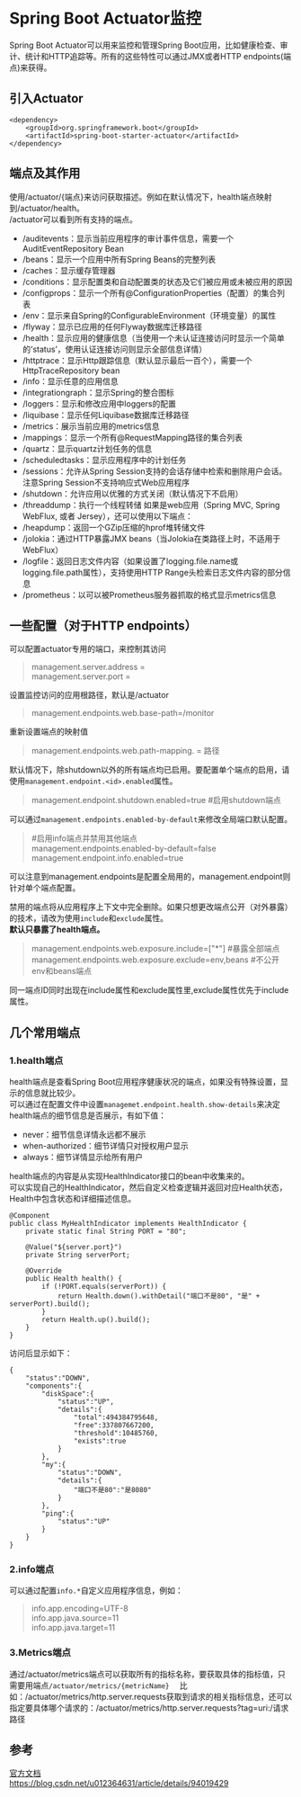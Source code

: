 # Spring Boot Actuator监控

Spring Boot Actuator可以用来监控和管理Spring Boot应用，比如健康检查、审计、统计和HTTP追踪等。所有的这些特性可以通过JMX或者HTTP endpoints(端点)来获得。  

## 引入Actuator

    <dependency>
        <groupId>org.springframework.boot</groupId>
        <artifactId>spring-boot-starter-actuator</artifactId>
    </dependency>

## 端点及其作用
使用/actuator/{端点}来访问获取描述。例如在默认情况下，health端点映射到/actuator/health。  
/actuator可以看到所有支持的端点。
* /auditevents：显示当前应用程序的审计事件信息，需要一个AuditEventRepository Bean
* /beans：显示一个应用中所有Spring Beans的完整列表
* /caches：显示缓存管理器
* /conditions：显示配置类和自动配置类的状态及它们被应用或未被应用的原因
* /configprops：显示一个所有@ConfigurationProperties（配置）的集合列表
* /env：显示来自Spring的ConfigurableEnvironment（环境变量）的属性
* /flyway：显示已应用的任何Flyway数据库迁移路径
* /health：显示应用的健康信息（当使用一个未认证连接访问时显示一个简单的’status’，使用认证连接访问则显示全部信息详情）
* /httptrace：显示Http跟踪信息（默认显示最后一百个），需要一个HttpTraceRepository bean
* /info：显示任意的应用信息
* /integrationgraph：显示Spring的整合图标
* /loggers：显示和修改应用中loggers的配置
* /liquibase：显示任何Liquibase数据库迁移路径
* /metrics：展示当前应用的metrics信息
* /mappings：显示一个所有@RequestMapping路径的集合列表
* /quartz：显示quartz计划任务的信息
* /scheduledtasks：显示应用程序中的计划任务
* /sessions：允许从Spring Session支持的会话存储中检索和删除用户会话。注意Spring Session不支持响应式Web应用程序
* /shutdown：允许应用以优雅的方式关闭（默认情况下不启用）
* /threaddump：执行一个线程转储
  如果是web应用（Spring MVC, Spring WebFlux, 或者 Jersey），还可以使用以下端点：
* /heapdump：返回一个GZip压缩的hprof堆转储文件
* /jolokia：通过HTTP暴露JMX beans（当Jolokia在类路径上时，不适用于WebFlux）
* /logfile：返回日志文件内容（如果设置了logging.file.name或logging.file.path属性），支持使用HTTP Range头检索日志文件内容的部分信息
* /prometheus：以可以被Prometheus服务器抓取的格式显示metrics信息

## 一些配置（对于HTTP endpoints）

可以配置actuator专用的端口，来控制其访问
> management.server.address =  
> management.server.port =

设置监控访问的应用根路径，默认是/actuator
> management.endpoints.web.base-path=/monitor

重新设置端点的映射值
> management.endpoints.web.path-mapping.<id> = 路径

默认情况下，除shutdown以外的所有端点均已启用。要配置单个端点的启用，请使用`management.endpoint.<id>.enabled`属性。
> management.endpoint.shutdown.enabled=true #启用shutdown端点

可以通过`management.endpoints.enabled-by-default`来修改全局端口默认配置。
> \#启用info端点并禁用其他端点  
> management.endpoints.enabled-by-default=false  
> management.endpoint.info.enabled=true

可以注意到management.endpoints是配置全局用的，management.endpoint则针对单个端点配置。

禁用的端点将从应用程序上下文中完全删除。如果只想更改端点公开（对外暴露）的技术，请改为使用`include`和`exclude`属性。  
**默认只暴露了health端点。**
> management.endpoints.web.exposure.include=["*"] #暴露全部端点  
> management.endpoints.web.exposure.exclude=env,beans #不公开env和beans端点

同一端点ID同时出现在include属性和exclude属性里,exclude属性优先于include属性。



## 几个常用端点
### 1.health端点
health端点是查看Spring Boot应用程序健康状况的端点，如果没有特殊设置，显示的信息就比较少。  
可以通过在配置文件中设置`managemet.endpoint.health.show-details`来决定health端点的细节信息是否展示，有如下值：
* never：细节信息详情永远都不展示
* when-authorized：细节详情只对授权用户显示
* always：细节详情显示给所有用户

health端点的内容是从实现HealthIndicator接口的bean中收集来的。  
可以实现自己的HealthIndicator，然后自定义检查逻辑并返回对应Health状态，Health中包含状态和详细描述信息。

    @Component
    public class MyHealthIndicator implements HealthIndicator {
        private static final String PORT = "80";
    
        @Value("${server.port}")
        private String serverPort;
        
        @Override
        public Health health() {
            if (!PORT.equals(serverPort)) {
                return Health.down().withDetail("端口不是80", "是" + serverPort).build();
            }
            return Health.up().build();
        }
    }

访问后显示如下：
    
    {
        "status":"DOWN",
        "components":{
            "diskSpace":{
                "status":"UP",
                "details":{
                    "total":494384795648,
                    "free":337807667200,
                    "threshold":10485760,
                    "exists":true
                }
            },
            "my":{
                "status":"DOWN",
                "details":{
                    "端口不是80":"是8080"
                }
            },
            "ping":{
                "status":"UP"
            }
        }
    }

### 2.info端点
可以通过配置`info.*`自定义应用程序信息，例如：
> info.app.encoding=UTF-8  
> info.app.java.source=11  
> info.app.java.target=11

### 3.Metrics端点
通过/actuator/metrics端点可以获取所有的指标名称，要获取具体的指标值，只需要用端点`/actuator/metrics/{metricName}  `
比如：/actuator/metrics/http.server.requests获取到请求的相关指标信息，还可以指定要具体哪个请求的：/actuator/metrics/http.server.requests?tag=uri:/请求路径


## 参考
[官方文档](https://docs.spring.io/spring-boot/docs/current/reference/html/actuator.html)  
<https://blog.csdn.net/u012364631/article/details/94019429>
